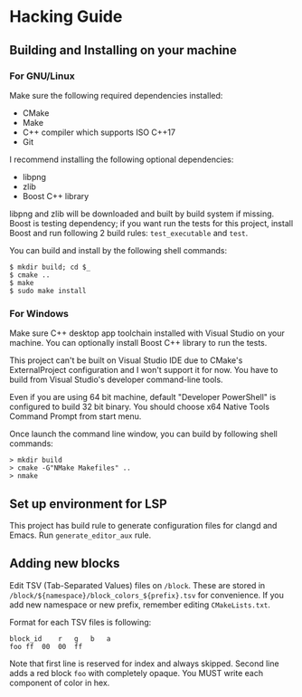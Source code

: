 # Hacking Guide

## Building and Installing on your machine

### For GNU/Linux

Make sure the following required dependencies installed:

- CMake
- Make
- C++ compiler which supports ISO C++17
- Git

I recommend installing the following optional dependencies:

- libpng
- zlib
- Boost C++ library

libpng and zlib will be downloaded and built by build system if missing.
Boost is testing dependency; if you want run the tests for this project,
install Boost and run following 2 build rules: `test_executable` and `test`.

You can build and install by the following shell commands:

```
$ mkdir build; cd $_
$ cmake ..
$ make
$ sudo make install
```

### For Windows

Make sure C++ desktop app toolchain installed with Visual Studio on your machine.
You can optionally install Boost C++ library to run the tests.

This project can't be built on Visual Studio IDE due to CMake's ExternalProject configuration
and I won't support it for now. You have to build from Visual Studio's developer command-line
tools.

Even if you are using 64 bit machine, default "Developer PowerShell" is configured
to build 32 bit binary. You should choose x64 Native Tools Command Prompt from start menu.

Once launch the command line window, you can build by following shell commands:

```
> mkdir build
> cmake -G"NMake Makefiles" ..
> nmake
```

## Set up environment for LSP

This project has build rule to generate configuration files for
clangd and Emacs. Run `generate_editor_aux` rule.

## Adding new blocks

Edit TSV (Tab-Separated Values) files on `/block`.
These are stored in `/block/${namespace}/block_colors_${prefix}.tsv` for convenience.
If you add new namespace or new prefix, remember editing `CMakeLists.txt`.

Format for each TSV files is following:

```tsv
block_id	r	g	b	a
foo	ff	00	00	ff
```

Note that first line is reserved for index and always skipped.
Second line adds a red block `foo` with completely opaque.
You MUST write each component of color in hex.
